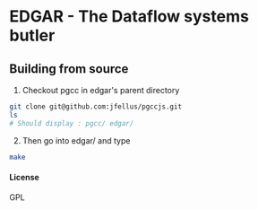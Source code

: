 # EDGAR - The Dataflow systems butler


## Building from source

1. Checkout pgcc in edgar's parent directory
```bash
git clone git@github.com:jfellus/pgccjs.git
ls
# Should display : pgcc/ edgar/
```

2. Then go into edgar/ and type

```bash
make
```

#### License
GPL
